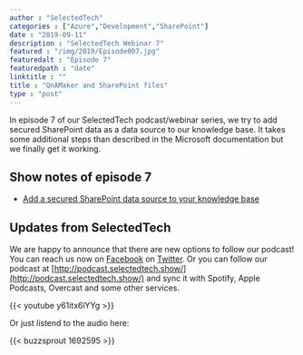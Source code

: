```yaml
---
author : "SelectedTech"
categories : ["Azure","Development","SharePoint"]
date : "2019-09-11"
description : "SelectedTech Webinar 7"
featured : "/img/2019/Episode007.jpg"
featuredalt : "Episode 7"
featuredpath : "date"
linktitle : ""
title : "QnAMaker and SharePoint files"
type : "post"
---
```


In episode 7 of our SelectedTech podcast/webinar series, we try to add secured SharePoint data as a data source to our knowledge base. It takes some additional steps than described in the Microsoft documentation but we finally get it working.

## Show notes of episode 7

- [Add a secured SharePoint data source to your knowledge base](https://docs.microsoft.com/azure/cognitive-services/qnamaker/how-to/add-sharepoint-datasources)

## Updates from SelectedTech

We are happy to announce that there are new options to follow our podcast! You can reach us now on [Facebook](https://www.facebook.com/SelectedTechPage/) on [Twitter](https://twitter.com/selectedtech). Or you can follow our podcast at [http://podcast.selectedtech.show/](http://podcast.selectedtech.show/) and sync it with Spotify, Apple Podcasts, Overcast and some other services.

{{< youtube y61itx6lYYg >}}

Or just listend to the audio here:

{{< buzzsprout 1692595 >}}
